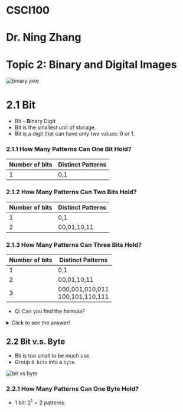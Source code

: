 # CSCI100
# Dr. Ning Zhang
# Topic 2: Binary and Digital Images

![binary joke](https://i.imgur.com/zzyXX5m.jpg)

# 2.1 Bit
+ Bit – **Bi**nary Digi**t**
+ Bit is the smallest unit of storage.
+ Bit is a digit that can have only two values: 0 or 1.

### 2.1.1 How Many Patterns Can One Bit Hold?

|Number of bits|Distinct Patterns|
|----|----|
|1|0,1|

### 2.1.2 How Many Patterns Can Two Bits Hold?
|Number of bits|Distinct Patterns|
|----|----|
|1|0,1|
|2|00,01,10,11|

### 2.1.3 How Many Patterns Can Three Bits Hold?
|Number of bits|Distinct Patterns|
|----|----|
|1|0,1|
|2|00,01,10,11|
|3|000,001,010,011 <br> 100,101,110,111|

+ Q: Can you find the formula? 
<details>
    <summary>Click to see the answer!</summary>
  
    $$2^n$$, 2 to the power of n, where n is the number of bits.
</details>

## 2.2 Bit v.s. Byte
+ Bit is too small to be much use.
+ Group `8 bits` into a `byte`.

![bit vs byte](https://4.bp.blogspot.com/-17MDkedGL_8/WfwkTk_-4LI/AAAAAAAABL0/RGhGT5X5SaMSezBJkFETdHt1BkT0YTv3ACLcBGAs/w1200-h630-p-k-no-nu/bytes-wide-768x238.png)

### 2.2.1 How Many Patterns Can One Byte Hold?
+ 1 bit: $2^1 = 2$ patterns.
